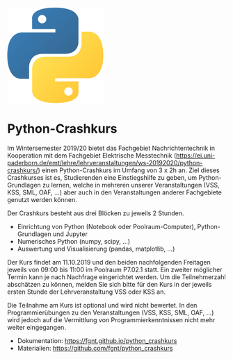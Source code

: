 ![logo](static/python_logo.svg)

# Python-Crashkurs

Im Wintersemester 2019/20 bietet das Fachgebiet Nachrichtentechnik in Kooperation mit dem Fachgebiet Elektrische Messtechnik (https://ei.uni-paderborn.de/emt/lehre/lehrveranstaltungen/ws-20192020/python-crashkurs/) einen Python-Crashkurs im Umfang von 3 x 2h an. Ziel dieses Crashkurses ist es, Studierenden eine Einstiegshilfe zu geben, um Python-Grundlagen zu lernen, welche in mehreren unserer Veranstaltungen (VSS, KSS, SML, OAF, ...) aber auch in den Veranstaltungen anderer Fachgebiete genutzt werden können.  

Der Crashkurs besteht aus drei Blöcken zu jeweils 2 Stunden.

 - Einrichtung von Python (Notebook oder Poolraum-Computer), Python-Grundlagen und Jupyter
 - Numerisches Python (numpy, scipy, ...)
 - Auswertung und Visualisierung (pandas, matplotlib, ...)

Der Kurs findet am 11.10.2019 und den beiden nachfolgenden Freitagen jeweils von 09:00 bis 11:00 im Poolraum P7.02.1 statt.
Ein zweiter möglicher Termin kann je nach Nachfrage eingerichtet werden.
Um die Teilnehmerzahl abschätzen zu können, melden Sie sich bitte für den Kurs in der jeweils ersten Stunde der Lehrveranstaltung VSS oder KSS an.


Die Teilnahme am Kurs ist optional und wird nicht bewertet.
In den Programmierübungen zu den Veranstaltungen (VSS, KSS, SML, OAF, ...) wird jedoch auf die Vermittlung von Programmierkenntnissen nicht mehr weiter eingegangen.

 - Dokumentation: https://fgnt.github.io/python_crashkurs
 - Materialien: https://github.com/fgnt/python_crashkurs
